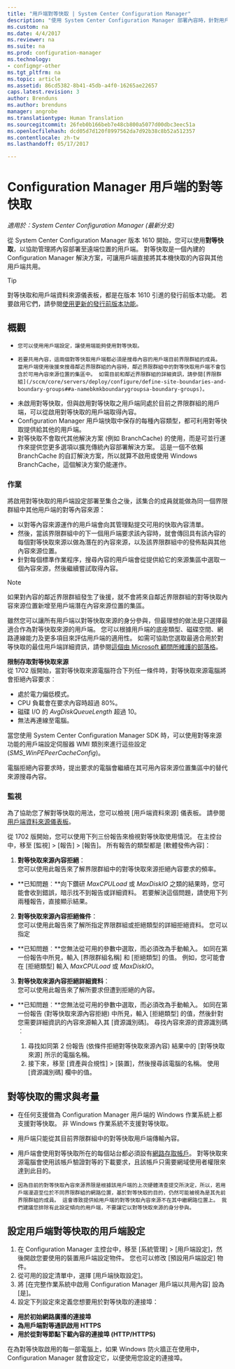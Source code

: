 ```yaml
---
title: "用戶端對等快取 | System Center Configuration Manager"
description: "使用 System Center Configuration Manager 部署內容時，針對用戶端內容來源位置使用對等快取。"
ms.custom: na
ms.date: 4/4/2017
ms.reviewer: na
ms.suite: na
ms.prod: configuration-manager
ms.technology:
- configmgr-other
ms.tgt_pltfrm: na
ms.topic: article
ms.assetid: 86cd5382-8b41-45db-a4f0-16265ae22657
caps.latest.revision: 3
author: Brenduns
ms.author: brenduns
manager: angrobe
ms.translationtype: Human Translation
ms.sourcegitcommit: 26feb0b166beb7e48cb800a5077d00dbc3eec51a
ms.openlocfilehash: dcd05d7d120f8997562da7d92b38c8b52a512357
ms.contentlocale: zh-tw
ms.lasthandoff: 05/17/2017

---
```


# <a name="peer-cache-for-configuration-manager-clients"></a>Configuration Manager 用戶端的對等快取

*適用於：System Center Configuration Manager (最新分支)*

從 System Center Configuration Manager 版本 1610 開始，您可以使用**對等快取**，以協助管理將內容部署至遠端位置的用戶端。 對等快取是一個內建的 Configuration Manager 解決方案，可讓用戶端直接將其本機快取的內容與其他用戶端共用。   

> [!TIP]  
> 對等快取和用戶端資料來源儀表板，都是在版本 1610 引進的發行前版本功能。 若要啟用它們，請參閱[使用更新的發行前版本功能](/sccm/core/servers/manage/pre-release-features)。

## <a name="overview"></a>概觀
 -     您可以使用用戶端設定，讓使用端能夠使用對等快取。
 -     若要共用內容，這兩個對等快取用戶端都必須是搜尋內容的用戶端目前界限群組的成員。 當用戶端使用後援來搜尋鄰近界限群組的內容時，鄰近界限群組中的對等快取用戶端不會包含於可用內容來源位置的集區中。 如需目前和鄰近界限群組的詳細資訊，請參閱[界限群組](/sccm/core/servers/deploy/configure/define-site-boundaries-and-boundary-groups##a-namebkmkboundarygroupsa-boundary-groups)。
 - 未啟用對等快取，但與啟用對等快取之用戶端同處於目前之界限群組的用戶端，可以從啟用對等快取的用戶端取得內容。  
 - Configuration Manager 用戶端快取中保存的每種內容類型，都可利用對等快取提供給其他的用戶端。
 -    對等快取不會取代其他解決方案 (例如 BranchCache) 的使用，而是可並行運作來提供您更多選項以擴充傳統內容部署解決方案。 這是一個不依賴 BranchCache 的自訂解決方案，所以就算不啟用或使用 Windows BranchCache，這個解決方案仍能運作。

### <a name="operations"></a>作業

將啟用對等快取的用戶端設定部署至集合之後，該集合的成員就能做為同一個界限群組中其他用戶端的對等內容來源：
 -    以對等內容來源運作的用戶端會向其管理點提交可用的快取內容清單。
 -    然後，當該界限群組中的下一個用戶端要求該內容時，就會傳回具有該內容的每個對等快取來源以做為潛在的內容來源，以及該界限群組中的發佈點與其他內容來源位置。
 -    針對每個標準作業程序，搜尋內容的用戶端會從提供給它的來源集區中選取一個內容來源，然後繼續嘗試取得內容。

> [!NOTE]
> 如果對內容的鄰近界限群組發生了後援，就不會將來自鄰近界限群組的對等快取內容來源位置新增至用戶端潛在內容來源位置的集區。  


雖然您可以讓所有用戶端以對等快取來源的身分參與，但最理想的做法是只選擇最適合作為對等快取來源的用戶端。  您可以根據用戶端的底座類型、磁碟空間、網路連線能力及更多項目來評估用戶端的適用性。 如需可協助您選取最適合用於對等快取的最佳用戶端詳細資訊，請參閱[這個由 Microsoft 顧問所維護的部落格](https://blogs.technet.microsoft.com/setprice/2016/06/29/pe-peer-cache-custom-reporting-examples/)。

**限制存取對等快取來源**  
從 1702 版開始，當對等快取來源電腦符合下列任一條件時，對等快取來源電腦將會拒絕內容要求︰  
  -  處於電力偏低模式。
  -  CPU 負載會在要求內容時超過 80%。
  -  磁碟 I/O 的 *AvgDiskQueueLength* 超過 10。
  -  無法再連線至電腦。   

當您使用 System Center Configuration Manager SDK 時，可以使用對等來源功能的用戶端設定伺服器 WMI 類別來進行這些設定 (*SMS_WinPEPeerCacheConfig*)。

電腦拒絕內容要求時，提出要求的電腦會繼續在其可用內容來源位置集區中的替代來源搜尋內容。   



### <a name="monitoring"></a>監視   
為了協助您了解對等快取的用法，您可以檢視 [用戶端資料來源] 儀表板。 請參閱[用戶端資料來源儀表板](/sccm/core/servers/deploy/configure/monitor-content-you-have-distributed#client-data-sources-dashboard)。

從 1702 版開始，您可以使用下列三份報告來檢視對等快取使用情況。 在主控台中，移至 [監視] >  [報告] > [報告]。 所有報告的類型都是 [軟體發佈內容]：
1.  **對等快取來源內容拒絕**：  
您可以使用此報告來了解界限群組中的對等快取來源拒絕內容要求的頻率。
 - **已知問題︰**向下鑽研 *MaxCPULoad* 或 *MaxDiskIO* 之類的結果時，您可能會收到錯誤，暗示找不到報告或詳細資料。 若要解決這個問題，請使用下列兩種報告，直接顯示結果。

2. **對等快取來源內容拒絕條件**：  
您可以使用此報告來了解所指定界限群組或拒絕類型的詳細拒絕資料。 您可以指定

  - **已知問題︰**您無法從可用的參數中選取，而必須改為手動輸入。 如同在第一份報告中所見，輸入 [界限群組名稱] 和 [拒絕類型] 的值。 例如，您可能會在 [拒絕類型] 輸入 *MaxCPULoad* 或 *MaxDiskIO*。

3. **對等快取來源內容拒絕詳細資料**：   
  您可以使用此報告來了解所要求但遭到拒絕的內容。

 - **已知問題︰**您無法從可用的參數中選取，而必須改為手動輸入。 如同在第一份報告 (對等快取來源內容拒絕) 中所見，輸入 [拒絕類型] 的值，然後針對您需要詳細資訊的內容來源輸入其 [資源識別碼]。  尋找內容來源的資源識別碼︰  

    1. 尋找如同第 2 份報告 (依條件拒絕對等快取來源內容) 結果中的 [對等快取來源] 所示的電腦名稱。  
    2. 接下來，移至 [資產與合規性] > [裝置]，然後搜尋該電腦的名稱。 使用 [資源識別碼] 欄中的值。  


## <a name="requirements-and-considerations-for-peer-cache"></a>對等快取的需求與考量
-   在任何支援做為 Configuration Manager 用戶端的 Windows 作業系統上都支援對等快取。 非 Windows 作業系統不支援對等快取。

-   用戶端只能從其目前界限群組中的對等快取用戶端傳輸內容。

-   用戶端會使用對等快取所在的每個站台都必須設有[網路存取帳戶](/sccm/core/plan-design/hierarchy/manage-accounts-to-access-content#a-namebkmknaaa-network-access-account)。 對等快取來源電腦會使用該帳戶驗證對等的下載要求，且該帳戶只需要網域使用者權限來達到此目的。

-     因為目前的對等快取內容來源界限是根據該用戶端的上次硬體清查提交所決定，所以，若用戶端漫遊至位於不同界限群組的網路位置，基於對等快取的目的，仍然可能被視為是其先前界限群組的成員。 這會導致提供給用戶端的對等快取內容來源不在其中繼網路位置上。 我們建議您排除有此設定傾向的用戶端，不要讓它以對等快取來源的身分參與。

## <a name="to-configure-client-peer-cache-client-settings"></a>設定用戶端對等快取的用戶端設定
1.    在 Configuration Manager 主控台中，移至 [系統管理] > [用戶端設定]，然後開啟您要使用的裝置用戶端設定物件。 您也可以修改 [預設用戶端設定] 物件。
2.    從可用的設定清單中，選擇 [用戶端快取設定]。
3.    將 [在完整作業系統中啟用 Configuration Manager 用戶端以共用內容] 設為 [是]。
4.    設定下列設定來定義您想要用於對等快取的連接埠：  
  -  **用於初始網路廣播的連接埠**
  -  **為用戶端對等通訊啟用 HTTPS**
  -  **用於從對等節點下載內容的連接埠 (HTTP/HTTPS)**

在為對等快取啟用的每一部電腦上，如果 Windows 防火牆正在使用中，Configuration Manager 就會設定它，以便使用您設定的連接埠。

